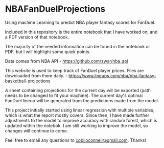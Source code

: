 # NBAFanDuelProjections
Using machine Learning to predict NBA player fantasy scores for FanDuel.

Included in this repository is the entire notebook that I have worked on, and a PDF version of that notebook. 

The majority of the needed information can be found in the notebook or PDF, but I will highlight some quick points.

Data comes from NBA API - https://github.com/swar/nba_api

This website is used to keep track of FanDuel player prices. Files are downloaded from there daily. - https://www.lineups.com/nba/nba-fantasy-basketball-projections

A sheet containing projections for the current day will be exported (path needs to be changed to fit your machine). The current day's optimal FanDuel lineup will be generated from the predictions made from the model. 

This project initially started using linear regression with multiple variables, which is what the report mostly covers. Since then, I have made further adjustments to the model to improve accuracy with random forest, which is updated within the notebok. I am still working to improve the model, so changes will continue to come. 

Feel free to email any questions to cobijoconnell@gmail.com. Thanks!
